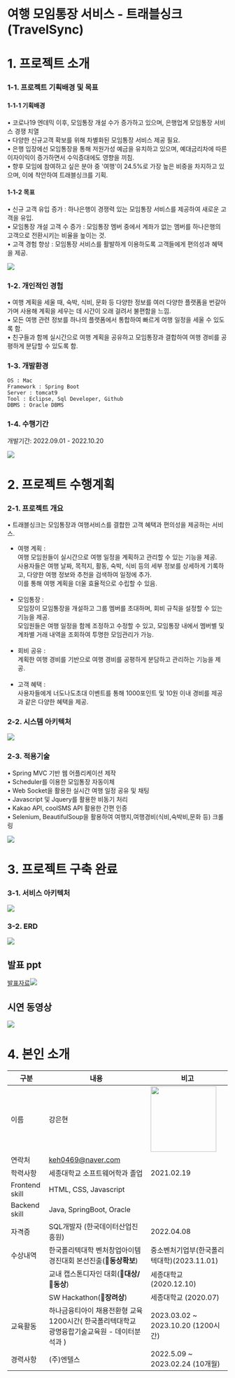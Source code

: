 # 여행 모임통장 서비스 - 트래블싱크(TravelSync) 

# 1. 프로젝트 소개

### 1-1. 프로젝트 기획배경 및 목표

#### 1-1-1 기획배경
• 코로나19 엔데믹 이후, 모임통장 개설 수가 증가하고 있으며, 은행업계 모임통장 서비스 경쟁 치열<br/>
• 다양한 신규고객 확보를 위해 차별화된 모임통장 서비스 제공 필요.<br/>
• 은행 입장에선 모임통장을 통해 저원가성 예금을 유치하고 있으며, 예대금리차에 따른 이자이익이 증가하면서 수익증대에도 영향을 끼침.<br/>
• 향후 모임에 참여하고 싶은 분야 중 '여행'이 24.5%로 가장 높은 비중을 차지하고 있으며, 이에 착안하여 트래블싱크를 기획.<br/>

#### 1-1-2 목표
• 신규 고객 유입 증가 : 하나은행이 경쟁력 있는 모임통장 서비스를 제공하여 새로운 고객을 유입.<br/>
• 모임통장 개설 고객 수 증가 : 모임통장 멤버 중에서 계좌가 없는 멤버를 하나은행의 고객으로 전환시키는 비율을 높이는 것.<br/>
• 고객 경험 향상 : 모임통장 서비스를 활발하게 이용하도록 고객들에게 편의성과 혜택을 제공.<br/>

<img src="img/outline.png"/> <br/>

### 1-2. 개인적인 경험

• 여행 계획을 세울 때, 숙박, 식비, 문화 등 다양한 정보를 여러 다양한 플랫폼을 번갈아가며 사용해 계획을 세우는 데 시간이 오래 걸려서 불편함을 느낌.<br/>
• 모든 여행 관련 정보를 하나의 플랫폼에서 통합하여 빠르게 여행 일정을 세울 수 있도록 함.<br/>
• 친구들과 함께 실시간으로 여행 계획을 공유하고 모임통장과 결합하여 여행 경비를 공평하게 분담할 수 있도록 함. <br/>


### 1-3. 개발환경

```
OS : Mac
Framework : Spring Boot
Server : tomcat9
Tool : Eclipse, Sql Developer, Github
DBMS : Oracle DBMS
```

### 1-4. 수행기간

개발기간: 2022.09.01 - 2022.10.20 <br/>

<img src="img/chart.png"/> <br/>

# 2. 프로젝트 수행계획

### 2-1. 프로젝트 개요


• 트래블싱크는 모임통장과 여행서비스를 결합한 고객 혜택과 편의성을 제공하는 서비스.<br/>

- 여행 계획 :<br/>
  여행 모임원들이 실시간으로 여행 일정을 계획하고 관리할 수 있는 기능을 제공.<br/>
  사용자들은 여행 날짜, 목적지, 활동, 숙박, 식비 등의 세부 정보를 상세하게 기록하고, 다양한 여행 정보와 추천을 검색하여 일정에 추가. <br/>
  이를 통해 여행 계획을 더울 효율적으로 수립할 수 있음.<br/><br/>
- 모임통장 :<br/>
  모임장이 모임통장을 개설하고 그룹 멤버를 초대하며, 회비 규칙을 설정할 수 있는 기능을 제공.<br/>
  모임원들은 여행 일정을 함께 조정하고 수정할 수 있고, 모임통장 내에서 멤버별 및 계좌별 거래 내역을 조회하여 투명한 모임관리가 가능.<br/><br/>
- 회비 공유 : <br/>
  계획한 여행 경비를 기반으로 여행 경비를 공평하게 분담하고 관리하는 기능을 제공.<br/><br/>
- 고객 혜택 : <br/>
  사용자들에게 너도나도초대 이벤트를 통해 1000포인트 및 10원 이내 경비를 제공과 같은 다양한 혜택을 제공.<br/>


### 2-2. 시스템 아키텍처

<img src="img/architecture1.png"/> <br/>

### 2-3. 적용기술
• Spring MVC 기반 웹 어플리케이션 제작<br/>
• Scheduler를 이용한 모임통장 자동이체<br/>
• Web Socket을 활용한 실시간 여행 일정 공유 및 채팅<br/>
• Javascript 및 Jquery를 활용한 비동기 처리<br/>
• Kakao API, coolSMS API 활용한 간편 인증<br/>
• Selenium, BeautifulSoup을 활용하여 여행지,여행경비(식비,숙박비,문화 등) 크롤링<br/>

<img src="img/tech.png"/> <br/>

# 3. 프로젝트 구축 완료

### 3-1. 서비스 아키텍처

<img src="img/architecture2.png"/> <br/>


### 3-2. ERD

<img src="img/erd.png"/> <br/>

## 발표 ppt

[발표자료<img src="img/main.png"/>](/finalproject.pdf) <br/>


## 시연 동영상
 <a href="https://youtu.be/HvvNSyFevJA"><img src="img/thumbnail.png"></a><br/>


# 4. 본인 소개

| 구분                           | 내용                                                                                          | 비고                                       |
| --------------------------   | --------------------------------------------------------------------------------------------- | ------------------------------------------ |
| 이름                          | 강은현                                                                                          | <img src="img/profile.jpg" width="150">    |
| 연락처                         | keh0469@naver.com                                                                             |                                            |
| 학력사항                        | 세종대학교 소프트웨어학과 졸업                                                                        | 2021.02.19                                 |
| Frontend skill               | HTML, CSS, Javascript                                                                          |                                            |
| Backend skill                | Java, SpringBoot, Oracle                                                                       |                                            |
| 자격증                         | SQL개발자 (한국데이터산업진흥원)                                                                      | 2022.04.08                                 |
| 수상내역                       | 한국폴리텍대학 벤처창업아이템 경진대회 본선진출(**🥉동상확보**)                                                | 중소벤처기업부(한국폴리텍대학)(2023.11.01)         |
 |                             | 교내 캡스톤디자인 대회(**🥇대상/🥉동상**)                                                               | 세종대학교 (2020.12.10)                       |
 |                             | SW Hackathon(**🥉장려상**)                                                                        | 세종대학교 (2020.07)                        |
| 교육활동                       | 하나금융티아이 채용전환형 교육 1200시간( 한국폴리텍대학교 광명융합기술교육원 - 데이터분석과 )                        | 2023.03.02 ~ 2023.10.20 (1200시간)         |       
| 경력사항                       |(주)엔텔스                                                                                         | 2022.5.09 ~ 2023.02.24 (10개월)           |
